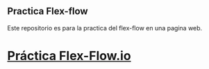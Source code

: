 ## Practica Flex-flow
Este repositorio es para la practica del flex-flow en una pagina web.


# [Práctica Flex-Flow.io](https://frantorres1199.github.io/Practica-Flex-flow/)
